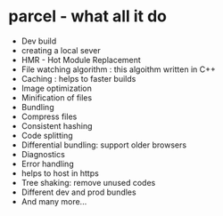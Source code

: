 # parcel - what all it do

- Dev build
- creating a local sever
- HMR - Hot Module Replacement
- File watching algorithm : this algoithm written in C++
- Caching : helps to faster builds
- Image optimization
- Minification of files
- Bundling
- Compress files
- Consistent hashing
- Code splitting
- Differential bundling: support older browsers
- Diagnostics
- Error handling
- helps to host in https
- Tree shaking: remove unused codes
- Different dev and prod bundles
- And many more...
